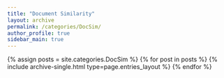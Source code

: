 ```yaml
---
title: "Document Similarity"
layout: archive
permalink: /categories/DocSim/
author_profile: true
sidebar_main: true
---
```



{% assign posts = site.categories.DocSim %}
{% for post in posts %} {% include archive-single.html type=page.entries_layout %} {% endfor %}
